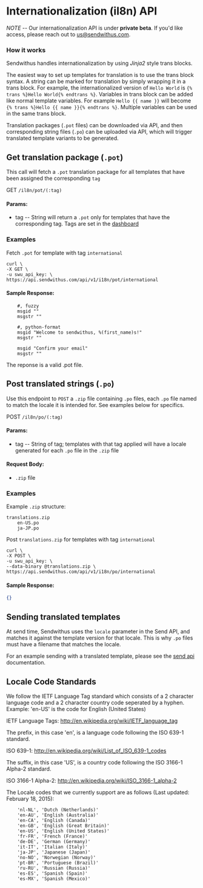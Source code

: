 # Internationalization (il8n) API


*NOTE* -- Our internationalization API is under **private beta**. If you'd like access, please reach out to [us@sendwithus.com](mailto:us@sendwithus.com).

### How it works

Sendwithus handles internationalization by using *Jinja2* style trans blocks.

The easiest way to set up templates for translation is to use the trans block syntax. A string can be marked for translation by simply wrapping it in a trans block. For example, the internationalized version of `Hello World` is `{% trans %}Hello World{% endtrans %}`. Variables in trans block can be added like normal template variables. For example `Hello {{ name }}` will become `{% trans %}Hello {{ name }}{% endtrans %}`. Multiple variables can be used in the same trans block.

Translation packages (`.pot` files) can be downloaded via API, and then corresponding string files (`.po`) can be uploaded via API, which will trigger translated template variants to be generated.

## Get translation package (`.pot`)


This call will fetch a `.pot` translation package for all templates that have been assigned the corresponding `tag`

GET `/il8n/pot/(:tag)`

#### Params:

- tag       -- String will return a `.pot` only for templates that have the corresponding tag. Tags are set in the [dashboard](https://www.sendwithus.com/#/emails)

### Examples

Fetch `.pot` for template with tag `international`

```
curl \
-X GET \
-u swu_api_key: \
https://api.sendwithus.com/api/v1/i18n/pot/international
```

#### Sample Response:

```
    #, fuzzy
    msgid ""
    msgstr ""

    #, python-format
    msgid "Welcome to sendwithus, %(first_name)s!"
    msgstr ""

    msgid "Confirm your email"
    msgstr ""
```

The reponse is a valid .pot file.


## Post translated strings (`.po`)

Use this endpoint to `POST` a `.zip` file containing `.po` files, each `.po` file named to match the locale it is intended for. See examples below for specifics.

POST `/il8n/po/(:tag)`

#### Params:

- tag       -- String of tag; templates with that tag applied will have a locale generated for each `.po` file in the `.zip` file

#### Request Body:

- `.zip` file


### Examples

Example `.zip` structure:

```
translations.zip
    en-US.po
    ja-JP.po
```

Post `translations.zip` for templates with tag `international`

```
curl \
-X POST \
-u swu_api_key: \
--data-binary @translations.zip \
https://api.sendwithus.com/api/v1/i18n/po/international
```


#### Sample Response:

```json
{}
```
## Sending translated templates

At send time, Sendwithus uses the `locale` parameter in the Send API, and matches it against the template version for that locale. This is why `.po` files must have a filename that matches the locale.

For an example sending with a translated template, please see the [send api](https://www.sendwithus.com/docs/api#send) documentation.

## Locale Code Standards

We follow the IETF Language Tag standard which consists of a 2 character language code and a 2 character country code seperated by a hyphen.  Example: 'en-US' is the code for English (United States)

IETF Language Tags: http://en.wikipedia.org/wiki/IETF_language_tag

The prefix, in this case 'en', is a language code following the ISO 639-1 standard. 

ISO 639-1: http://en.wikipedia.org/wiki/List_of_ISO_639-1_codes

The suffix, in this case 'US', is a country code following the ISO 3166-1 Alpha-2 standard. 

ISO 3166-1 Alpha-2: http://en.wikipedia.org/wiki/ISO_3166-1_alpha-2

The Locale codes that we currently support are as follows (Last updated: February 18, 2015):

```
    'nl-NL', 'Dutch (Netherlands)'
    'en-AU', 'English (Australia)'
    'en-CA', 'English (Canada)'
    'en-GB', 'English (Great Britain)'
    'en-US', 'English (United States)'
    'fr-FR', 'French (France)'
    'de-DE', 'German (Germany)'
    'it-IT', 'Italian (Italy)'
    'ja-JP', 'Japanese (Japan)'
    'no-NO', 'Norwegian (Norway)'
    'pt-BR', 'Portuguese (Brazil)'
    'ru-RU', 'Russian (Russia)'
    'es-ES', 'Spanish (Spain)'
    'es-MX', 'Spanish (Mexico)'
```

